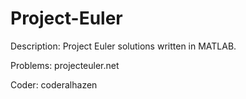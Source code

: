 # Project-Euler

Description: Project Euler solutions written in MATLAB.

Problems: projecteuler.net

Coder: coderalhazen
